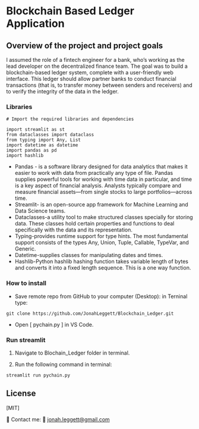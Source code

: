 # Blockchain Based Ledger Application

## Overview of the project and project goals

I assumed the role of a fintech engineer for a bank, who’s working as the lead developer on the decentralized finance team. The goal was to build a blockchain-based ledger system, complete with a user-friendly web interface. This ledger should allow partner banks to conduct financial transactions (that is, to transfer money between senders and receivers) and to verify the integrity of the data in the ledger. 


### Libraries 

```
# Import the required libraries and dependencies

import streamlit as st
from dataclasses import dataclass
from typing import Any, List
import datetime as datetime
import pandas as pd
import hashlib

```
*  Pandas - is a software library designed for data analytics that makes it easier to work with data from practically any type of file. Pandas supplies powerful tools for working with time data in particular, and time is a key aspect of financial analysis. Analysts typically compare and measure financial assets—from single stocks to large portfolios—across time.
* Streamlit- is an open-source app framework for Machine Learning and Data Science teams.
* Dataclasses-a utility tool to make structured classes specially for storing data. These classes hold certain properties and functions to deal specifically with the data and its representation.
* Typing-provides runtime support for type hints. The most fundamental support consists of the types Any, Union, Tuple, Callable, TypeVar, and Generic.
* Datetime-supplies classes for manipulating dates and times.
* Hashlib-Python hashlib hashing function takes variable length of bytes and converts it into a fixed length sequence. This is a one way function. 


### How to install

* Save remote repo from GitHub to your computer (Desktop): in Terninal type:

```
git clone https://github.com/JonahLeggett/Blockchain_Ledger.git
```


* Open [ pychain.py ] in VS Code.


### Run streamlit

1. Navigate to Blochain_Ledger folder in terminal.

2. Run the following command in terminal:

```
streamlit run pychain.py

```


## License

[MIT]



📔 Contact me: 
📩 jonah.leggett@gmail.com